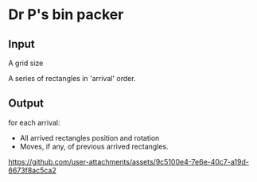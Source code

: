 # Dr P's bin packer

## Input

A grid size

A series of rectangles in 'arrival' order.


## Output

for each arrival:

- All arrived rectangles position and rotation
- Moves, if any, of previous arrived rectangles.

https://github.com/user-attachments/assets/9c5100e4-7e6e-40c7-a19d-6673f8ac5ca2

